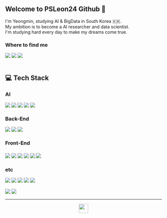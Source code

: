 ## Welcome to PSLeon24 Github 👋
I'm Yeongmin, studying AI & BigData in South Korea 🇰🇷.<br>
My ambition is to become a AI researcher and data scientist.<br>
I'm studying hard every day to make my dreams come true.<br>
### Where to find me
<div>
  <a href="https://github.com/PSLeon24"><img src="https://img.shields.io/badge/Github-000000?style=for-the-badge&logo=Github&logoColor=white"/></a>
  <a href="https://psleon.tistory.com"><img src="https://img.shields.io/badge/Tistory-000000?style=for-the-badge&logo=Tistory&logoColor=white"/></a>
  <img src="https://hits.seeyoufarm.com/api/count/incr/badge.svg?url=https%3A%2F%2Fgithub.com%2FPSLeon8245%2Fhit-counter&count_bg=%2379C83D&title_bg=%23555555&icon=&icon_color=%23E7E7E7&title=hits&edge_flat=false"/>
</div>
<br>

## 💻 Tech Stack
<h3>AI</h3>
<div>
  <img src="https://img.shields.io/badge/Python-3776AB?style=for-the-badge&logo=Python&logoColor=white"/>
  <img src="https://img.shields.io/badge/NumPy-013243?style=for-the-badge&logo=NumPy&logoColor=white"/>
  <img src="https://img.shields.io/badge/pandas-150458?style=for-the-badge&logo=pandas&logoColor=white"/>
  <img src="https://img.shields.io/badge/TensorFlow-FF6F00?style=for-the-badge&logo=TensorFlow&logoColor=white"/>
  <img src="https://img.shields.io/badge/Keras-D00000?style=for-the-badge&logo=Keras&logoColor=white"/>
</div>
<h3>Back-End</h3>
<div>
  <img src="https://img.shields.io/badge/JAVA-007396?style=for-the-badge&logo=java&logoColor=white">
  <img src="https://img.shields.io/badge/Spring-6DB33F?style=for-the-badge&logo=Spring&logoColor=white">
  <img src="https://img.shields.io/badge/mysql-4479A1?style=for-the-badge&logo=mysql&logoColor=white">
</div>
<h3>Front-End<h3>
<div>
  <img src="https://img.shields.io/badge/javascript-F7DF1E?style=for-the-badge&logo=javascript&logoColor=black">
  <img src="https://img.shields.io/badge/jquery-0769AD?style=for-the-badge&logo=jquery&logoColor=white">
  <img src="https://img.shields.io/badge/react-61DAFB?style=for-the-badge&logo=react&logoColor=black">
  <img src="https://img.shields.io/badge/html-E34F26?style=for-the-badge&logo=html5&logoColor=white">
  <img src="https://img.shields.io/badge/css-1572B6?style=for-the-badge&logo=css3&logoColor=white">
  <img src="https://img.shields.io/badge/bootstrap-7952B3?style=for-the-badge&logo=bootstrap&logoColor=white">
</div>
<h3>etc</h3>
<div>
  <img src="https://img.shields.io/badge/linux-FCC624?style=for-the-badge&logo=linux&logoColor=black">
  <img src="https://img.shields.io/badge/aws-232F3E?style=for-the-badge&logo=aws&logoColor=white">
  <img src="https://img.shields.io/badge/apache tomcat-F8DC75?style=for-the-badge&logo=apachetomcat&logoColor=white">
  <img src="https://img.shields.io/badge/Jupyter-F37626?style=for-the-badge&logo=Jupyter&logoColor=white"/>
  <img src="https://img.shields.io/badge/Google%20Colab-F9AB00?style=for-the-badge&logo=Google%20aColab&logoColor=white"/>
</div>
<br>
<div>
  <img src="https://github-readme-stats.vercel.app/api/top-langs/?username=PSLeon24&hide=jupyter%20notebook&theme=radical&layout=compact">
  <img src="https://github-readme-stats.vercel.app/api?username=PSLeon24&theme=radical&show_icons=true">
</div>

---

<p align="center">
  <a href="https://github.com/PSLeon24" title="PSLeon24 GitHub">
    <img src="https://img.shields.io/github/followers/PSLeon24?label=follow&style=social" alt-text="PSLeon24 GitHub" height="30"/>
  </a>
</p>

